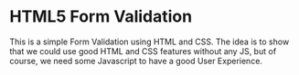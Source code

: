 # HTML5 Form Validation
This is a simple Form Validation using HTML and CSS. The idea is to show that we could use good HTML and CSS features without any JS, but of course, we need some Javascript to have a good User Experience.
